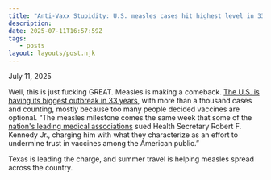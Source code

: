 ```yaml
---
title: "Anti-Vaxx Stupidity: U.S. measles cases hit highest level in 33 years"
description:
date: 2025-07-11T16:57:59Z
tags:
   - posts
layout: layouts/post.njk
---
```


July 11, 2025

Well, this is just fucking GREAT. Measles is making a comeback. [The U.S. is having its biggest outbreak in 33 years](https://www.npr.org/sections/shots-health-news/2025/07/09/nx-s1-5461155/measles-outbreak-cdc-vaccination-health), with more than a thousand cases and counting, mostly because too many people decided vaccines are optional. “The measles milestone comes the same week that some of the[ nation's leading medical associations](https://www.npr.org/sections/shots-health-news/2025/07/08/nx-s1-5459978/rfk-jr-vaccine-pediatrics-public-health-lawsuit) sued Health Secretary Robert F. Kennedy Jr., charging him with what they characterize as an effort to undermine trust in vaccines among the American public.”

Texas is leading the charge, and summer travel is helping measles spread across the country.